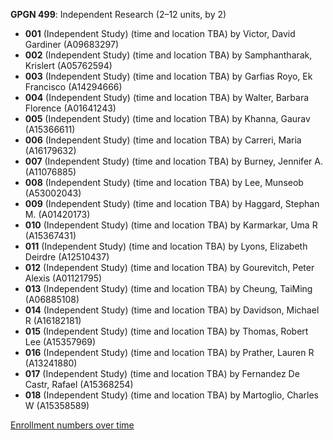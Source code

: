 **GPGN 499**: Independent Research (2–12 units, by 2)

- **001** (Independent Study) (time and location TBA) by Victor, David Gardiner (A09683297)
- **002** (Independent Study) (time and location TBA) by Samphantharak, Krislert (A05762594)
- **003** (Independent Study) (time and location TBA) by Garfias Royo, Ek Francisco (A14294666)
- **004** (Independent Study) (time and location TBA) by Walter, Barbara Florence (A01641243)
- **005** (Independent Study) (time and location TBA) by Khanna, Gaurav (A15366611)
- **006** (Independent Study) (time and location TBA) by Carreri, Maria (A16179632)
- **007** (Independent Study) (time and location TBA) by Burney, Jennifer A. (A11076885)
- **008** (Independent Study) (time and location TBA) by Lee, Munseob (A53002043)
- **009** (Independent Study) (time and location TBA) by Haggard, Stephan M. (A01420173)
- **010** (Independent Study) (time and location TBA) by Karmarkar, Uma R (A15367431)
- **011** (Independent Study) (time and location TBA) by Lyons, Elizabeth Deirdre (A12510437)
- **012** (Independent Study) (time and location TBA) by Gourevitch, Peter Alexis (A01121795)
- **013** (Independent Study) (time and location TBA) by Cheung, TaiMing (A06885108)
- **014** (Independent Study) (time and location TBA) by Davidson, Michael R (A16182181)
- **015** (Independent Study) (time and location TBA) by Thomas, Robert Lee (A15357969)
- **016** (Independent Study) (time and location TBA) by Prather, Lauren R (A13241880)
- **017** (Independent Study) (time and location TBA) by Fernandez De Castr, Rafael (A15368254)
- **018** (Independent Study) (time and location TBA) by Martoglio, Charles W (A15358589)

[Enrollment numbers over time](./GPGN499.tsv)
